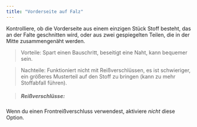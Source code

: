 ```yaml
---
title: "Vorderseite auf Falz"
---
```


Kontrolliere, ob die Vorderseite aus einem einzigen Stück Stoff besteht, das an der Falte geschnitten wird, oder aus zwei gespiegelten Teilen, die in der Mitte zusammengenäht werden.

> Vorteile: Spart einen Bauschritt, beseitigt eine Naht, kann bequemer sein.

> Nachteile: Funktioniert nicht mit Reißverschlüssen, es ist schwieriger, ein größeres Musterteil auf den Stoff zu bringen (kann zu mehr Stoffabfall führen).

> ##### Reißverschlüsse:

Wenn du einen Frontreißverschluss verwendest, aktiviere _nicht_ diese Option.
